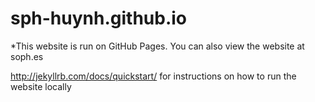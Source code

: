 # sph-huynh.github.io

*This website is run on GitHub Pages. You can also view the website at soph.es

http://jekyllrb.com/docs/quickstart/ for instructions on how to run the website locally
